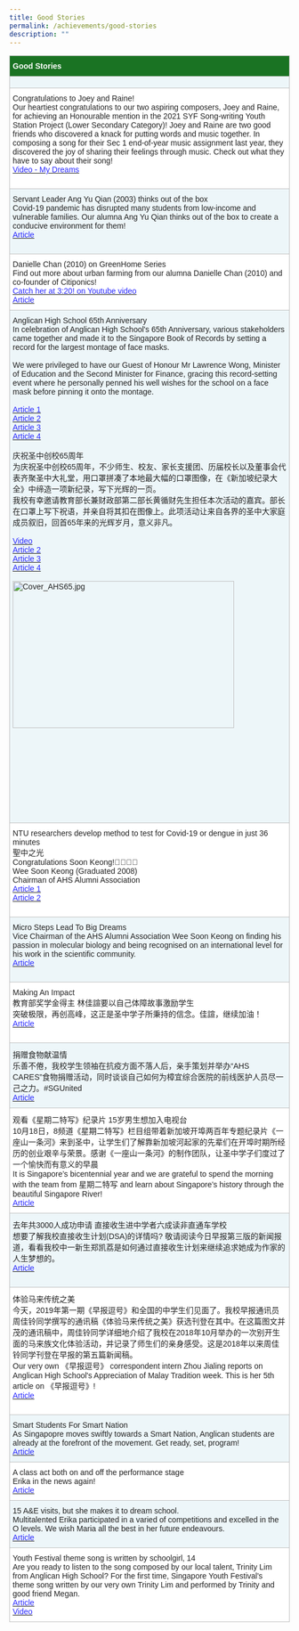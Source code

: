 ```yaml
---
title: Good Stories
permalink: /achievements/good-stories
description: ""
---
```

<table style="border-collapse:collapse;border-spacing:0" class="tg"><thead><tr><th style="background-color:#1A7323;border-color:#c0c0c0;border-style:solid;border-width:1px;color:#FFF;font-family:Arial, sans-serif;font-size:14px;font-weight:bold;overflow:hidden;padding:10px 5px;text-align:left;vertical-align:top;word-break:normal"><span style="color:#FFF;background-color:#1A7323">Good Stories</span></th></tr></thead><tbody><tr><td style="background-color:#EDF6F9;border-color:#c0c0c0;border-style:solid;border-width:1px;color:#222;font-family:Arial, sans-serif;font-size:14px;font-weight:bold;overflow:hidden;padding:10px 5px;text-align:left;vertical-align:top;word-break:normal"></td></tr><tr><td style="background-color:#FFF;border-color:#c0c0c0;border-style:solid;border-width:1px;color:#222;font-family:Arial, sans-serif;font-size:14px;overflow:hidden;padding:10px 5px;text-align:left;vertical-align:top;word-break:normal">Congratulations to Joey and Raine!<br><span style="color:#222;background-color:#FFF">Our heartiest congratulations to our two aspiring composers, Joey and Raine, for achieving an Honourable mention in the 2021 SYF Song-writing Youth Station Project (Lower Secondary Category)! Joey and Raine are two good friends who discovered a knack for putting words and music together. In composing a song for their Sec 1 end-of-year music assignment last year, they discovered the joy of sharing their feelings through music. Check out what they have to say about their song!</span><br><a href="https://www.youtube.com/watch?v=n4921OZID6s&t=75s" target="_blank" rel="noopener noreferrer"><span style="text-decoration:none;color:#2828FF">Video - My Dreams</span></a><br><br></td></tr><tr><td style="background-color:#EDF6F9;border-color:#c0c0c0;border-style:solid;border-width:1px;color:#222;font-family:Arial, sans-serif;font-size:14px;overflow:hidden;padding:10px 5px;text-align:left;vertical-align:top;word-break:normal">Servant Leader Ang Yu Qian (2003) thinks out of the box<br><span style="color:#222;background-color:#EDF6F9">Covid-19 pandemic has disrupted many students from low-income and vulnerable families. Our alumna Ang Yu Qian thinks out of the box to create a conducive environment for them!</span><br><a href="https://www.channelnewsasia.com/singapore/cardboard-tables-classroom-in-a-box-low-income-families-covid-1973146" target="_blank" rel="noopener noreferrer"><span style="text-decoration:none;color:#2828FF">Article</span></a><br><br></td></tr><tr><td style="background-color:#FFF;border-color:#c0c0c0;border-style:solid;border-width:1px;color:#222;font-family:Arial, sans-serif;font-size:14px;overflow:hidden;padding:10px 5px;text-align:left;vertical-align:top;word-break:normal">Danielle Chan (2010) on GreenHome Series<br><span style="color:#222;background-color:#FFF">Find out more about urban farming from our alumna Danielle Chan (2010) and co-founder of Citiponics!</span><br><a href="https://www.youtube.com/watch?v=TbJcSInAVfs" target="_blank" rel="noopener noreferrer"><span style="text-decoration:none;color:#2828FF">Catch her at 3:20! on Youtube video</span></a><br><a href="https://www.straitstimes.com/singapore/nine-multi-storey-carpark-rooftops-in-singapore-to-be-converted-to-urban-farms" target="_blank" rel="noopener noreferrer"><span style="text-decoration:none;color:#2828FF">Article</span></a><br><span style="color:#222;background-color:#FFF"> </span></td></tr><tr><td style="background-color:#EDF6F9;border-color:#c0c0c0;border-style:solid;border-width:1px;color:#222;font-family:Arial, sans-serif;font-size:14px;overflow:hidden;padding:10px 5px;text-align:left;vertical-align:top;word-break:normal">Anglican High School 65th Anniversary<br><span style="color:#222;background-color:#EDF6F9">In celebration of Anglican High School's 65th Anniversary, various stakeholders came together and made it to the Singapore Book of Records by setting a record for the largest montage of face masks.</span><br><br><span style="color:#222;background-color:#EDF6F9">We were privileged to have our Guest of Honour Mr Lawrence Wong, Minister of Education and the Second Minister for Finance, gracing this record-setting event where he personally penned his well wishes for the school on a face mask before pinning it onto the montage.</span><br><br><a href="https://www.moe.gov.sg/news/speeches/20210313-speech-by-mr-lawrence-wong-minister-for-education-at-anglican-high-schools-65th-anniversary-celebration" target="_blank" rel="noopener noreferrer"><span style="text-decoration:none;color:#2828FF">Article 1</span></a><br><a href="https://www.straitstimes.com/singapore/politics/education-minister-lawrence-wong-urges-teachers-school-staff-to-take-covid-19-jab" target="_blank" rel="noopener noreferrer"><span style="text-decoration:none;color:#2828FF">Article 2</span></a><br><a href="https://www.instagram.com/p/CMW_cRan85a/?igshid=hlpdvl3pkug6" target="_blank" rel="noopener noreferrer"><span style="text-decoration:none;color:#2828FF">Article 3</span></a><br><a href="https://singaporerecords.com/largest-montage-of-cloth-masks/" target="_blank" rel="noopener noreferrer"><span style="text-decoration:none;color:#2828FF">Article 4</span></a><br><br>庆祝圣中创校65周年<br><span style="color:#222;background-color:#EDF6F9">为庆祝圣中创校65周年，不少师生、校友、家长支援团、历届校长以及董事会代表齐聚圣中大礼堂，用口罩拼凑了本地最大幅的口罩图像，在《新加坡纪录大全》中缔造一项新纪录，写下光辉的一页。</span><br><span style="color:#222;background-color:#EDF6F9">我校有幸邀请教育部长兼财政部第二部长黄循财先生担任本次活动的嘉宾。部长在口罩上写下祝语，并亲自将其扣在图像上。此项活动让来自各界的圣中大家庭成员叙旧，回首65年来的光辉岁月，意义非凡。</span><br><br><a href="https://www.youtube.com/watch?v=e28DtKPT3bs" target="_blank" rel="noopener noreferrer"><span style="text-decoration:none;color:#2828FF">Video</span></a><br><a href="https://www.8world.com/news/singapore/article/ahs-singapore-book-of-records-1417821" target="_blank" rel="noopener noreferrer"><span style="text-decoration:none;color:#2828FF">Article 2</span></a><br><a href="https://www.zaobao.com.sg/news/singapore/story20210314-1131110?amp" target="_blank" rel="noopener noreferrer"><span style="text-decoration:none;color:#2828FF">Article 3</span></a><br><a href="https://www.shicheng.news/show/938779.amp" target="_blank" rel="noopener noreferrer"><span style="text-decoration:none;color:#2828FF">Article 4</span></a><br><br><img src="https://anglicanhigh-moe-edu-sg-admin.cwp.sg/qql/slot/u373/Achievements/AHS65/Cover_AHS65.jpg" alt="Cover_AHS65.jpg" width="398" height="264"><br><br><br><br><br><br><br><br><br><br><br></td></tr><tr><td style="background-color:#FFF;border-color:#c0c0c0;border-style:solid;border-width:1px;color:#222;font-family:Arial, sans-serif;font-size:14px;overflow:hidden;padding:10px 5px;text-align:left;vertical-align:top;word-break:normal">NTU researchers develop method to  test for Covid-19 or dengue in just 36 minutes<br><span style="color:#222;background-color:#FFF">聖中之光</span><br><span style="color:#222;background-color:#FFF">Congratulations Soon Keong!👍🏼👏🏼</span><br><span style="color:#222;background-color:#FFF">Wee Soon Keong (Graduated 2008)</span><br><span style="color:#222;background-color:#FFF">Chairman of AHS Alumni Association</span><br><a href="https://www.straitstimes.com/singapore/health/ntu-researchers-develop-method-to-tell-if-someone-has-covid-19-or-dengue-in-just-36" target="_blank" rel="noopener noreferrer"><span style="text-decoration:none;color:#2828FF">Article 1</span></a><br><a href="https://www.zaobao.com.sg/znews/singapore/story20200728-1072448" target="_blank" rel="noopener noreferrer"><span style="text-decoration:none;color:#2828FF">Article 2</span></a><br><br></td></tr><tr><td style="background-color:#EDF6F9;border-color:#c0c0c0;border-style:solid;border-width:1px;color:#222;font-family:Arial, sans-serif;font-size:14px;overflow:hidden;padding:10px 5px;text-align:left;vertical-align:top;word-break:normal">Micro Steps Lead To Big Dreams<br><span style="color:#222;background-color:#EDF6F9">Vice Chairman of the AHS Alumni Association Wee Soon Keong on finding his passion in molecular biology and being recognised on an international level for his work in the scientific community.</span><br><a href="http://enewsletter.ntu.edu.sg/(X(1)S(gf23kjbeye5z1x0phogfv2e3))/thelkcmedicine/Issue36/Pages/Wee-Soon-Keong.aspx?AspxAutoDetectCookieSupport=1" target="_blank" rel="noopener noreferrer"><span style="text-decoration:none;color:#2828FF">Article</span></a><br><br></td></tr><tr><td style="background-color:#FFF;border-color:#c0c0c0;border-style:solid;border-width:1px;color:#222;font-family:Arial, sans-serif;font-size:14px;overflow:hidden;padding:10px 5px;text-align:left;vertical-align:top;word-break:normal">Making An Impact<br><span style="color:#222;background-color:#FFF">教育部奖学金得主 林佳諠要以自己体障故事激励学生</span><br><span style="color:#222;background-color:#FFF">突破极限，再创高峰，这正是圣中学子所秉持的信念。佳諠，继续加油！</span><br><a href="https://www.zaobao.com.sg/news/singapore/story20200822-1078737?fbclid=IwAR1xiyck_Q2EY0yXLxLTGaKinac-sCBLShnyvCYd1ox-NR_HlUcdrtO5OJs" target="_blank" rel="noopener noreferrer"><span style="text-decoration:none;color:#2828FF">Article</span></a><br><br></td></tr><tr><td style="background-color:#EDF6F9;border-color:#c0c0c0;border-style:solid;border-width:1px;color:#222;font-family:Arial, sans-serif;font-size:14px;overflow:hidden;padding:10px 5px;text-align:left;vertical-align:top;word-break:normal">捐赠食物献温情<br><span style="color:#222;background-color:#EDF6F9">乐善不倦，我校学生领袖在抗疫方面不落人后，亲手策划并举办“AHS CARES”食物捐赠活动，同时谈谈自己如何为樟宜综合医院的前线医护人员尽一己之力。#SGUnited</span><br><a href="https://www.zaobao.com.sg/zlifestyle/powerup/story20200310-1035692" target="_blank" rel="noopener noreferrer"><span style="text-decoration:none;color:#2828FF">Article</span></a><br><span style="color:#222;background-color:#EDF6F9"> </span></td></tr><tr><td style="background-color:#FFF;border-color:#c0c0c0;border-style:solid;border-width:1px;color:#222;font-family:Arial, sans-serif;font-size:14px;overflow:hidden;padding:10px 5px;text-align:left;vertical-align:top;word-break:normal">观看《星期二特写》纪录片 15岁男生想加入电视台<br><span style="color:#222;background-color:#FFF">10月18日，8频道《星期二特写》栏目组带着新加坡开埠两百年专题纪录片《一座山一条河》来到圣中，让学生们了解靠新加坡河起家的先辈们在开埠时期所经历的创业艰辛与荣景。感谢《一座山一条河》的制作团队，让圣中学子们度过了一个愉快而有意义的早晨</span><br><span style="color:#222;background-color:#FFF">It is Singapore’s bicentennial year and we are grateful to spend the morning with the team from 星期二特写 and learn about Singapore’s history through the beautiful Singapore River!</span><br><a href="https://www.8world.com/news/singapore/article/bicentennial-tuesday-report-954906?fbclid=IwAR3voEGRisKZFwOLjd_iR4DE5GeQTRtCKfcTTi0t2kF4cJ25Uqe8urk60FU" target="_blank" rel="noopener noreferrer"><span style="text-decoration:none;color:#2828FF">Article</span></a><br><span style="color:#222;background-color:#FFF"> </span></td></tr><tr><td style="background-color:#EDF6F9;border-color:#c0c0c0;border-style:solid;border-width:1px;color:#222;font-family:Arial, sans-serif;font-size:14px;overflow:hidden;padding:10px 5px;text-align:left;vertical-align:top;word-break:normal">去年共3000人成功申请 直接收生进中学者六成读非直通车学校<br><span style="color:#222;background-color:#EDF6F9">想要了解我校直接收生计划(DSA)的详情吗? 敬请阅读今日早报第三版的新闻报道，看看我校中一新生郑凯荔是如何通过直接收生计划来继续追求她成为作家的人生梦想的。</span><br><a href="https://www.zaobao.com.sg/znews/singapore/story20190208-930051?utm_medium=Social&utm_source=Facebook&fbclid=IwAR3aX75fMKg6Lx8QOHB9ZMryBftLAaqFb08IYDII3RX0H10CZyL4jFpGBIU#Echobox=1549585825" target="_blank" rel="noopener noreferrer"><span style="text-decoration:none;color:#2828FF">Article</span></a><br><br></td></tr><tr><td style="background-color:#FFF;border-color:#c0c0c0;border-style:solid;border-width:1px;color:#222;font-family:Arial, sans-serif;font-size:14px;overflow:hidden;padding:10px 5px;text-align:left;vertical-align:top;word-break:normal">体验马来传统之美<br><span style="color:#222;background-color:#FFF">今天，2019年第一期《早报逗号》和全国的中学生们见面了。我校早报通讯员周佳铃同学撰写的通讯稿《体验马来传统之美》获选刊登在其中。在这篇图文并茂的通讯稿中，周佳铃同学详细地介绍了我校在2018年10月举办的一次别开生面的马来族文化体验活动，并记录了师生们的亲身感受。这是2018年以来周佳铃同学刊登在早报的第五篇新闻稿。</span><br><span style="color:#222;background-color:#FFF">Our very own 《早报逗号》 correspondent intern Zhou Jialing reports on Anglican High School's Appreciation of Malay Tradition week. This is her 5th article on 《早报逗号》!</span><br><a href="https://zbschools.sg/news/school/stories-10515?fbclid=IwAR2FofOsM5OPS58JVmuNQX_dcaQ2e0UtxX80Sn0nx0eJMMBXqtoLuVla97g" target="_blank" rel="noopener noreferrer"><span style="text-decoration:none;color:#2828FF">Article</span></a><br><br></td></tr><tr><td style="background-color:#EDF6F9;border-color:#c0c0c0;border-style:solid;border-width:1px;color:#222;font-family:Arial, sans-serif;font-size:14px;overflow:hidden;padding:10px 5px;text-align:left;vertical-align:top;word-break:normal">Smart Students For Smart Nation<br><span style="color:#222;background-color:#EDF6F9">As Singapopre moves swiftly towards a Smart Nation, Anglican students are already at the forefront of the movement. Get ready, set, program!</span><br><a href="https://www.straitstimes.com/singapore/education/smart-students-for-smart-nation" target="_blank" rel="noopener noreferrer"><span style="text-decoration:none;color:#2828FF">Article</span></a><br><span style="color:#222;background-color:#EDF6F9"> </span></td></tr><tr><td style="background-color:#FFF;border-color:#c0c0c0;border-style:solid;border-width:1px;color:#222;font-family:Arial, sans-serif;font-size:14px;overflow:hidden;padding:10px 5px;text-align:left;vertical-align:top;word-break:normal">A class act both on and off the performance stage<br><span style="color:#222;background-color:#FFF">Erika in the news again!</span><br><a href="https://www.straitstimes.com/singapore/education/a-class-act-both-on-and-off-the-performance-stage" target="_blank" rel="noopener noreferrer"><span style="text-decoration:none;color:#2828FF">Article</span></a><br><span style="color:#222;background-color:#FFF"> </span></td></tr><tr><td style="background-color:#EDF6F9;border-color:#c0c0c0;border-style:solid;border-width:1px;color:#222;font-family:Arial, sans-serif;font-size:14px;overflow:hidden;padding:10px 5px;text-align:left;vertical-align:top;word-break:normal">15 A&amp;E visits, but she makes it to dream school.<br><span style="color:#222;background-color:#EDF6F9">Multitalented Erika participated in a varied of competitions and excelled in the O levels. We wish Maria all the best in her future endeavours.</span><br><a href="https://www.straitstimes.com/singapore/education/15-ae-visits-but-she-makes-it-to-dream-school" target="_blank" rel="noopener noreferrer"><span style="text-decoration:none;color:#2828FF">Article</span></a><br><span style="color:#222;background-color:#EDF6F9"> </span></td></tr><tr><td style="background-color:#FFF;border-color:#c0c0c0;border-style:solid;border-width:1px;color:#222;font-family:Arial, sans-serif;font-size:14px;overflow:hidden;padding:10px 5px;text-align:left;vertical-align:top;word-break:normal">Youth Festival theme song is written by schoolgirl, 14<br><span style="color:#222;background-color:#FFF">Are you ready to listen to the song composed by our local talent, Trinity Lim from Anglican High School? For the first time, Singapore Youth Festival's theme song written by our very own Trinity Lim and performed by Trinity and good friend Megan.</span><br><a href="https://www.straitstimes.com/singapore/education/youth-festival-theme-song-is-written-by-schoolgirl-14" target="_blank" rel="noopener noreferrer"><span style="text-decoration:none;color:#2828FF">Article</span></a><br><a href="https://www.youtube.com/watch?v=YNn2K5ECjbc" target="_blank" rel="noopener noreferrer"><span style="text-decoration:none;color:#2828FF">Video</span></a></td></tr></tbody></table>